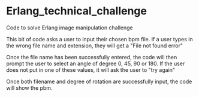 # Erlang_technical_challenge
Code to solve Erlang image manipulation challenge

This bit of code asks a user to input their chosen bpm file.
If a user types in the wrong file name and extension, they will get a "File not found error"

Once the file name has been successfully entered, the code will then prompt the user to select an angle of degree 0, 45, 90 or 180.
If the user does not put in one of these values, it will ask the user to "try again"

Once both filename and degree of rotation are successfully input, the code will show the pbm.
